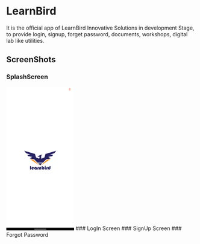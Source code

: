 # LearnBird
It is the official app of LearnBird Innovative Solutions in development Stage, to provide login, signup, forget password, documents, workshops, digital lab like utilities.
## ScreenShots
### SplashScreen
<img src=https://github.com/subho57/LearnBird/blob/master/Screenshots/SplashScreen.png height="380px">
### LogIn Screen
### SignUp Screen
### Forgot Password
